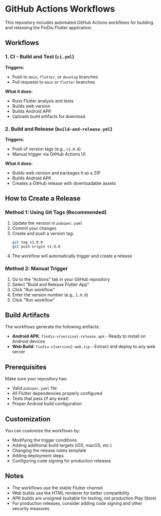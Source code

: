 # GitHub Actions Workflows

This repository includes automated GitHub Actions workflows for building and releasing the FinDiu Flutter application.

## Workflows

### 1. CI - Build and Test (`ci.yml`)

**Triggers:**
- Push to `main`, `flutter`, or `develop` branches
- Pull requests to `main` or `flutter` branches

**What it does:**
- Runs Flutter analysis and tests
- Builds web version
- Builds Android APK
- Uploads build artifacts for download

### 2. Build and Release (`build-and-release.yml`)

**Triggers:**
- Push of version tags (e.g., `v1.0.0`)
- Manual trigger via GitHub Actions UI

**What it does:**
- Builds web version and packages it as a ZIP
- Builds Android APK
- Creates a GitHub release with downloadable assets

## How to Create a Release

### Method 1: Using Git Tags (Recommended)

1. Update the version in `pubspec.yaml`
2. Commit your changes
3. Create and push a version tag:
   ```bash
   git tag v1.0.0
   git push origin v1.0.0
   ```
4. The workflow will automatically trigger and create a release

### Method 2: Manual Trigger

1. Go to the "Actions" tab in your GitHub repository
2. Select "Build and Release Flutter App"
3. Click "Run workflow"
4. Enter the version number (e.g., `1.0.0`)
5. Click "Run workflow"

## Build Artifacts

The workflows generate the following artifacts:

- **Android APK**: `findiu-v{version}-release.apk` - Ready to install on Android devices
- **Web Build**: `findiu-v{version}-web.zip` - Extract and deploy to any web server

## Prerequisites

Make sure your repository has:
- Valid `pubspec.yaml` file
- All Flutter dependencies properly configured
- Tests that pass (if any exist)
- Proper Android build configuration

## Customization

You can customize the workflows by:
- Modifying the trigger conditions
- Adding additional build targets (iOS, macOS, etc.)
- Changing the release notes template
- Adding deployment steps
- Configuring code signing for production releases

## Notes

- The workflows use the stable Flutter channel
- Web builds use the HTML renderer for better compatibility
- APK builds are unsigned (suitable for testing, not production Play Store)
- For production releases, consider adding code signing and other security measures
